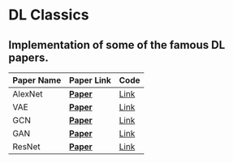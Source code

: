 # DL Classics

## Implementation of some of the famous DL papers.

Paper Name | Paper Link | Code
------------ | -------------|-------------
AlexNet | **[Paper](https://proceedings.neurips.cc/paper/2012/file/c399862d3b9d6b76c8436e924a68c45b-Paper.pdf)** |[Link](https://github.com/Manas02/Classics/blob/main/src/AlexNet.py)
VAE | **[Paper](https://arxiv.org/pdf/1312.6114.pdf)** | [Link](https://github.com/Manas02/Classics/blob/main/src/VAE.py)
GCN | **[Paper](https://arxiv.org/pdf/1609.02907.pdf)** | [Link](https://github.com/Manas02/Classics/blob/main/src/GCN.py)
GAN | **[Paper](https://arxiv.org/pdf/1406.2661.pdf)** | [Link](https://github.com/Manas02/Classics/blob/main/src/GAN.py)
ResNet | **[Paper](https://arxiv.org/pdf/1512.03385.pdf)** | [Link](https://github.com/Manas02/Classics/blob/main/src/ResNet.py)
